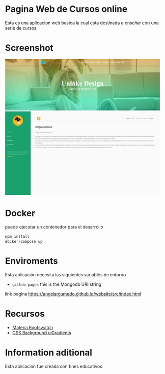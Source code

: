 # Pagina Web de Cursos online

Esta es una aplicacion web basica la cual esta destinada a enseñar con una serie de cursos.


# Screenshot

![](docs/task.png)
![](docs/task2.png)


# Docker

puede ejecutar un contenedor para el desarrollo

```shell
npm install
docker-compose up
```

# Enviroments
Esta aplicación necesita las siguientes variables de entorno
- `github-pages` this is the Mongodb URI string

link pagina
https://angelargumedo.github.io/website/src/index.html

# Recursos

- [Materia Bootswatch](https://www.bootstrapcdn.com/bootswatch/)
- [CSS Background uiGradients](https://uigradients.com/#Dull)

# Information aditional

Esta aplicación fue creada con fines educativos.
